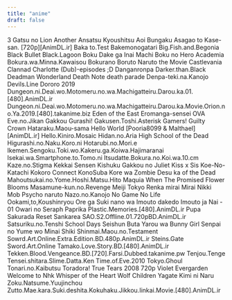 ```yaml
---
title: "anime"
draft: false
---
```


3 Gatsu no Lion
Another
Ansatsu Kyoushitsu
Aoi Bungaku
Asagao to Kase-san. [720p][AnimDL.ir]
Baka to.Test
Bakemonogatari
Big.Fish.and.Begonia
Black Bullet
Black.Lagoon
Boku Dake ga Inai Machi
Boku no Hero Academia
Bokura.wa.Minna.Kawaisou
Bokurano
Boruto Naruto the Movie
Castlevania
Clannad
Charlotte (Dub)-episodes ;D
Danganronpa
Darker.than.Black
Deadman Wonderland
Death Note
death parade
Denpa-teki.na.Kanojo
Devils.Line
Dororo 2019
Dungeon.ni.Deai.wo.Motomeru.no.wa.Machigatteiru.Darou.ka.01.[480].AnimDL.ir
Dungeon.ni.Deai.wo.Motomeru.no.wa.Machigatteiru.Darou.ka.Movie.Orion.no.Ya.2019.[480].takanime.biz
Eden of the East
Eromanga-sensei OVA
Eve.no.Jikan
Gakkou Gurashi!
Gakusen.Toshi.Asterisk
Gamers!
Guilty Crown
Hataraku.Maou-sama
Hello World [Pooria8099 & Malthael][AnimDL.ir]
Hello.Kiniro.Mosaic
Hidan.no.Aria
High School of the Dead
Higurashi.no.Naku.Koro.ni
Hotarubi.no.Mori.e
Ikemen.Sengoku.Toki.wo.Kakeru.ga.Koiwa.Hajimaranai
Isekai.wa.Smartphone.to.Tomo.ni
Itsudatte.Bokura.no.Koi.wa.10.cm
Kaze.no.Stigma
Kekkai Sensen
Kishuku Gakkou no Juliet
Kiss x Sis
Koe-No-Katachi
Kokoro Connect
KonoSuba
Kore wa Zombie Desu ka of the Dead
Mahoutsukai.no.Yome.Hoshi.Matsu.Hito
Maquia When The Promised Flower Blooms
Masamune-kun.no.Revenge
Meiji Tokyo Renka
mirai
Mirai Nikki
Mob Psycho
naruto
Nazo.no.Kanojo
No Game No Life
Ookami,to,Koushinryou
Ore ga Suki nano wa Imouto dakedo Imouto ja Nai - 01
Owari no Seraph
Paprika
Plastic.Memories.[480].AnimDL.ir
Pupa
Sakurada Reset
Sankarea
SAO.S2.Offline.01.720pBD.AnimDL.ir
Satsuriku.no.Tenshi
School Days
Seishun Buta Yarou wa Bunny Girl Senpai no Yume wo Minai
Shiki
Shinmai.Maou.no.Testament
Sowrd.Art.Online.Extra.Edition.BD.480p.AnimDL.ir
Steins.Gate
Sword.Art.Online
Tamako.Love.Story.BD.[480].AnimDL.ir
Tekken.Blood.Vengeance.BD.[720].Farsi.Dubbed.takanime.pw
Tenjou.Tenge
Tensei.shitara.Slime.Datta.Ken
Time.of.Eve.2010
Tokyo.Ghoul
Tonari.no.Kaibutsu
Toradora!
True Tears 2008 720p
Violet Evergarden
Welcome to Nhk
Whisper of the Heart
Wolf Children
Yagate Kimi ni Naru
Zoku.Natsume.Yuujinchou
Zutto.Mae.kara.Suki.deshita.Kokuhaku.Jikkou.Iinkai.Movie.[480].AnimDL.ir